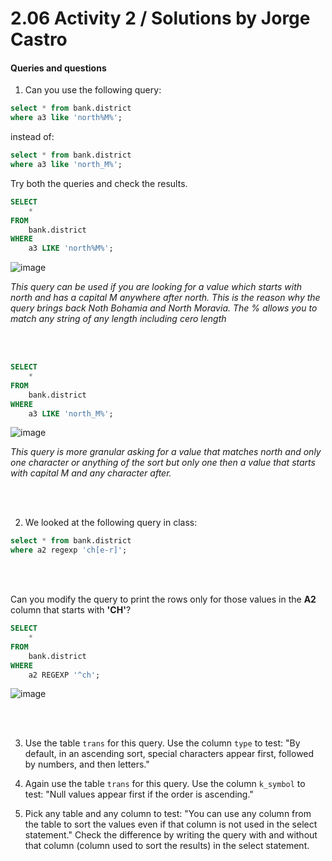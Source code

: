 # 2.06 Activity 2 / Solutions by Jorge Castro

#### Queries and questions

1. Can you use the following query:

```sql
select * from bank.district
where a3 like 'north%M%';
```

instead of:

```sql
select * from bank.district
where a3 like 'north_M%';
```

Try both the queries and check the results.


```sql
SELECT
    *
FROM
    bank.district
WHERE
    a3 LIKE 'north%M%';
```
![image](https://user-images.githubusercontent.com/63274055/146674746-15bb46e0-82a9-4616-a774-27361d4c9eda.png)

*This query can be used if you are looking for a value which starts with north and has 
a capital M anywhere after north. This is the reason why the query brings back 
Noth Bohamia and North Moravia. The % allows you to match any string of any length
including cero length*

<br></br>



```sql
SELECT
    *
FROM
    bank.district
WHERE
    a3 LIKE 'north_M%';
```
![image](https://user-images.githubusercontent.com/63274055/146674772-4a3ca43e-ce0c-4223-8e7b-2c853b8b307a.png)

*This query is more granular asking for a value that
matches north and only one character or anything of the sort but only one
then a value that starts with capital M and any character after.*


<br></br>


2. We looked at the following query in class:

```sql
select * from bank.district
where a2 regexp 'ch[e-r]';
```
<br></br>

Can you modify the query to print the rows only for those values in the **A2** column that starts with **'CH'**?

```sql
SELECT
    *
FROM
    bank.district
WHERE
    a2 REGEXP '^ch';
```
![image](https://user-images.githubusercontent.com/63274055/146674925-65d786dc-7d85-4ce5-b5b6-1e3267f91c4b.png)

<br></br>


3. Use the table `trans` for this query. Use the column `type` to test: "By default, in an ascending sort, special characters appear first, followed by numbers, and then letters."

4. Again use the table `trans` for this query. Use the column `k_symbol` to test: "Null values appear first if the order is ascending."

5. Pick any table and any column to test: "You can use any column from the table to sort the values even if that column is not used in the select statement." Check the difference by writing the query with and without that column (column used to sort the results) in the select statement.
